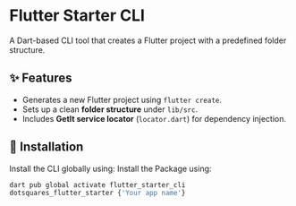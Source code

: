# Flutter Starter CLI

A Dart-based CLI tool that creates a Flutter project with a predefined folder structure.

## ✨ Features
- Generates a new Flutter project using `flutter create`.
- Sets up a clean **folder structure** under `lib/src`.
- Includes **GetIt service locator** (`locator.dart`) for dependency injection.

## 🚀 Installation

Install the CLI globally using:
Install the Package using:

```sh
dart pub global activate flutter_starter_cli
dotsquares_flutter_starter {'Your app name'}

